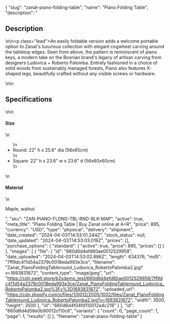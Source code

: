 {
  "slug": "zanat-piano-folding-table",
  "name": "Piano Folding Table",
  "description": "<h2>Description</h2>\n<!-- split -->\n<p class=\"lead\">An easily foldable version adds a welcome portable option to Zanat's luxurious collection with elegant cogwheel carving around the tabletop edges. Seen from above, the pattern is reminiscent of piano keys, a modern take on the Bosnian brand's legacy of artisan carving from designers Ludovica + Roberto Palomba. Entirely fashioned in a choice of solid woods from sustainably managed forests, Piano also features X-shaped legs, beautifully crafted without any visible screws or hardware.</p>\n<!-- split -->\n<h2>Specifications</h2>\n<!-- split -->\n<h4>Size</h4>\n<ul>\n<li>Round: 22\" h x 25.6\" dia (56x65cm)</li>\n<li>Square: 22\" h x 23.6\" w x 23.6\" d (56x60x60cm)</li>\n</ul>\n<h4>Material</h4>\n<p>Maple, walnut</p>",
  "sku": "ZAN-PIANO-FLDNG-TBL-RND-BLK-MAP",
  "active": true,
  "meta_title": "Piano Folding Table | Buy Zanat online at A+R",
  "price": 895,
  "currency": "USD",
  "type": "physical",
  "delivery": "shipment",
  "date_created": "2024-04-03T14:53:01.244Z",
  "stock_status": null,
  "date_updated": "2024-04-03T14:53:03.019Z",
  "prices": [],
  "purchase_options": {
    "standard": {
      "active": true,
      "price": 895,
      "prices": []
    }
  },
  "images": [
    {
      "file": {
        "id": "660d6d4efd60ae0012529958",
        "date_uploaded": "2024-04-03T14:53:02.886Z",
        "length": 634376,
        "md5": "7ff9dc411d54a2379c0018eda993e3ce",
        "filename": "Zanat_PianoFoldingTableround_Ludovica_RobertoPalomba2.jpg?v=1693831672",
        "content_type": "image/jpeg",
        "url": "https://cdn.swell.store/b2sdemo_test/660d6d4efd60ae0012529958/7ff9dc411d54a2379c0018eda993e3ce/Zanat_PianoFoldingTableround_Ludovica_RobertoPalomba2.jpg%3Fv%3D1693831672",
        "uploaded_url": "https://cdn.shopify.com/s/files/1/0012/2005/1002/files/Zanat_PianoFoldingTableround_Ludovica_RobertoPalomba2.jpg?v=1693831672",
        "width": 3500,
        "height": 3500
      },
      "id": "660d6d4f04fd110012a4c218"
    }
  ],
  "id": "660d6d4d58e0b90012cf10c6",
  "variants": {
    "count": 0,
    "page_count": 1,
    "page": 1,
    "results": []
  },
  "filename": "zanat-piano-folding-table"
}